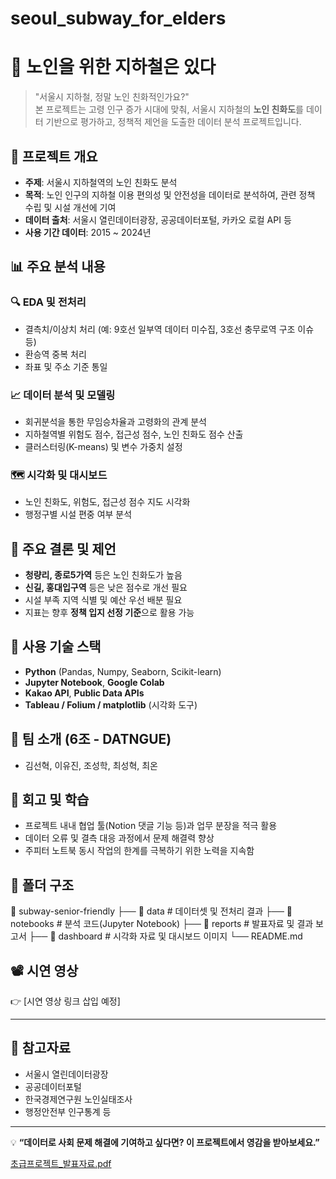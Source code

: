 # seoul_subway_for_elders

# 🧓 노인을 위한 지하철은 있다

> "서울시 지하철, 정말 노인 친화적인가요?"  
> 본 프로젝트는 고령 인구 증가 시대에 맞춰, 서울시 지하철의 **노인 친화도**를 데이터 기반으로 평가하고, 정책적 제언을 도출한 데이터 분석 프로젝트입니다.

## 📌 프로젝트 개요

- **주제**: 서울시 지하철역의 노인 친화도 분석
- **목적**: 노인 인구의 지하철 이용 편의성 및 안전성을 데이터로 분석하여, 관련 정책 수립 및 시설 개선에 기여
- **데이터 출처**: 서울시 열린데이터광장, 공공데이터포털, 카카오 로컬 API 등
- **사용 기간 데이터**: 2015 ~ 2024년

## 📊 주요 분석 내용

### 🔍 EDA 및 전처리
- 결측치/이상치 처리 (예: 9호선 일부역 데이터 미수집, 3호선 충무로역 구조 이슈 등)
- 환승역 중복 처리
- 좌표 및 주소 기준 통일

### 📈 데이터 분석 및 모델링
- 회귀분석을 통한 무임승차율과 고령화의 관계 분석
- 지하철역별 위험도 점수, 접근성 점수, 노인 친화도 점수 산출
- 클러스터링(K-means) 및 변수 가중치 설정

### 🗺️ 시각화 및 대시보드
- 노인 친화도, 위험도, 접근성 점수 지도 시각화
- 행정구별 시설 편중 여부 분석

## 📌 주요 결론 및 제언

- **청량리, 종로5가역** 등은 노인 친화도가 높음
- **신길, 홍대입구역** 등은 낮은 점수로 개선 필요
- 시설 부족 지역 식별 및 예산 우선 배분 필요
- 지표는 향후 **정책 입지 선정 기준**으로 활용 가능

## 🔧 사용 기술 스택

- **Python** (Pandas, Numpy, Seaborn, Scikit-learn)
- **Jupyter Notebook**, **Google Colab**
- **Kakao API**, **Public Data APIs**
- **Tableau / Folium / matplotlib** (시각화 도구)

## 👥 팀 소개 (6조 - DATNGUE)

- 김선혁, 이유진, 조성학, 최성혁, 최온

## 🔁 회고 및 학습

- 프로젝트 내내 협업 툴(Notion 댓글 기능 등)과 업무 분장을 적극 활용
- 데이터 오류 및 결측 대응 과정에서 문제 해결력 향상
- 주피터 노트북 동시 작업의 한계를 극복하기 위한 노력을 지속함

## 📁 폴더 구조
📂 subway-senior-friendly ├── 📁 data # 데이터셋 및 전처리 결과 ├── 📁 notebooks # 분석 코드(Jupyter Notebook) ├── 📁 reports # 발표자료 및 결과 보고서 ├── 📁 dashboard # 시각화 자료 및 대시보드 이미지 └── README.md


## 📽️ 시연 영상

👉 [시연 영상 링크 삽입 예정]

---

## 📎 참고자료

- 서울시 열린데이터광장
- 공공데이터포털
- 한국경제연구원 노인실태조사
- 행정안전부 인구통계 등

---

💡 **“데이터로 사회 문제 해결에 기여하고 싶다면? 이 프로젝트에서 영감을 받아보세요.”**


[초급프로젝트_발표자료.pdf](https://github.com/user-attachments/files/19441427/_.pdf)
